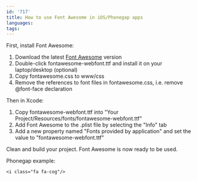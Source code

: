 ```yaml
---
id: '717'
title: How to use Font Awesome in iOS/Phonegap apps
languages:
tags:
---
```

First, install Font Awesome:

1.  Download the latest [Font Awesome](http://fortawesome.github.io/Font-Awesome/) version
2.  Double-click fontawesome-webfont.ttf and install it on your laptop/desktop (optional)
3.  Copy fontawesome.css to www/css
4.  Remove the references to font files in fontawesome.css, i.e. remove @font-face declaration

Then in Xcode:

1.  Copy fontawesome-webfont.ttf into "Your Project/Resources/fonts/fontawesome-webfont.ttf"
2.  Add Font Awesome to the .plist file by selecting the "Info" tab
3.  Add a new property named "Fonts provided by application" and set the value to "fontawesome-webfont.ttf"

Clean and build your project. Font Awesome is now ready to be used.

Phonegap example:


```
<i class="fa fa-cog"/>
```
    

